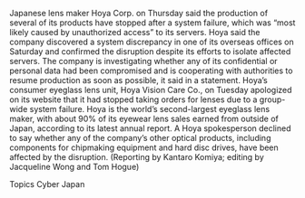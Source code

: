Japanese lens maker Hoya Corp. on Thursday said the production of several of its products have stopped after a system failure, which was “most likely caused by unauthorized access” to its servers.
Hoya said the company discovered a system discrepancy in one of its overseas offices on Saturday and confirmed the disruption despite its efforts to isolate affected servers.
The company is investigating whether any of its confidential or personal data had been compromised and is cooperating with authorities to resume production as soon as possible, it said in a statement.
Hoya’s consumer eyeglass lens unit, Hoya Vision Care Co., on Tuesday apologized on its website that it had stopped taking orders for lenses due to a group-wide system failure.
Hoya is the world’s second-largest eyeglass lens maker, with about 90% of its eyewear lens sales earned from outside of Japan, according to its latest annual report.
A Hoya spokesperson declined to say whether any of the company’s other optical products, including components for chipmaking equipment and hard disc drives, have been affected by the disruption.
(Reporting by Kantaro Komiya; editing by Jacqueline Wong and Tom Hogue)

Topics
Cyber
Japan
